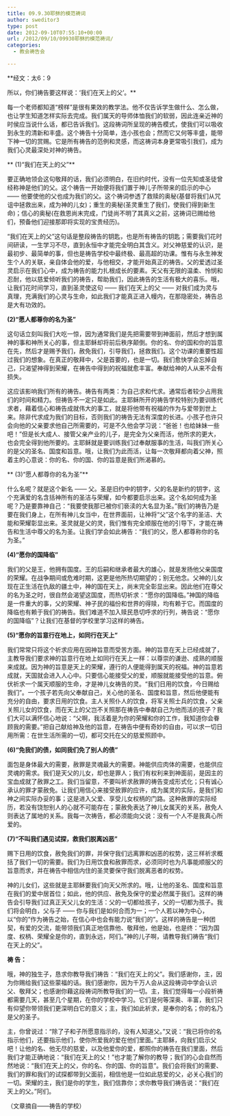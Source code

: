 ```yaml
---
title: 09.9.30耶稣的模范祷词
author: sweditor3
type: post
date: 2012-09-10T07:55:10+00:00
url: /2012/09/10/09930耶稣的模范祷词/
categories:
  - 教会祷告会

---
```

**经文：太6：9
  
所以，你们祷告要这样说：‘我们在天上的父’。**
  
每一个老师都知道“榜样”是很有果效的教学法。他不仅告诉学生做什么、怎么做，也让学生知道怎样实际去完成。我们属天的导师体恤我们的软弱，因此连亲近神的时侯应当说什么话，都已告诉我们。这段祷词所呈现的祷告模式，使我们可以吸收到永生的清新和丰盛。这个祷告十分简单，连小孩也会；然而它又何等丰盛，能带下神一切的赏赐。它是所有祷告的范例和灵感，而这祷词本身更常吸引我们，成为我们心灵最深处对神的祷告。
  
** (1)“我们在天上的父”**
  
要正确地领会这句敬拜的话，我们必须明白，在旧约时代，没有一位先知或圣徒曾经称神是他们的父。这个祷告一开始便将我们置于神儿子所带来的启示的中心 —— 他要使他的父也成为我们的父。这个祷词参透了救赎的奥秘(基督将我们从咒诅中拯救出来，成为神的儿女)；重生的奥秘(圣灵重生了我们，使我们得到新生命)；信心的奥秘(在救恩尚末完成，门徒尚不明了其真义之前，这祷词已赐给他们，预备他们迎接那即将实现的宝贵经历)。
  
“我们在天上的父”这句话是整段祷告的钥匙，也是所有祷告的钥匙；需要我们花时间研读，一生学习不尽，直到永恒中才能完全明白其含义。对父神慈爱的认识，是最初步、最简单的事，但也是祷告学校中最终极、最高超的功课。惟有与永生神发生个人的关联，亲自体会他的爱，与他相交，才能开始真正的祷告。父的爱透过圣灵启示在我们心中，成为祷告的能力扎根成长的要素。天父有无限的温柔、怜悯和忍耐，他以慈爱倾听我们的祷告，帮助我们，因此祷告的生活有极大的喜乐。哦，让我们花时间学习，直到圣灵使这句 —— 我们在天上的父 —— 对我们成为灵与真理，充满我们的心灵与生命，如此我们才能真正进入幔内，在那隐密处，祷告总是大有功效的。
  
**(2)“愿人都尊你的名为圣”**
  
这句话立刻叫我们大吃一惊，因为通常我们是先把需要带到神面前，然后才想到属神的事和神所关心的事，但主耶稣却将前后秩序颠倒。你的名、你的国和你的旨意在先，然后才是赐予我们，赦免我们，引导我们，拯救我们。这个功课的重要性超过我们的想象。在真正的敬拜中，父是首要的，也是一切。我们愈快学会忘掉自己，只渴望神得到荣耀，在祷告中得到的祝福就愈丰富。奉献给神的人从来不会有损失。
  
这应该影响我们所有的祷告。祷告有两类：为自己求和代求。通常后者较少占用我们的时间和精力。但祷告不一定只是如此。主耶稣所开的祷告学校特别为要训练代求者，藉着信心和祷告成就伟大的事工，就是将他带有祝福的作为与爱带到世上来。除非代求成为我们的目标，否则我们的祷告无法有深度的长进。小孩子也许只会向他的父亲要求他自己所需要的，可是不久他会学习说：“爸爸！也给妹妹一些吧！”但是长大成人、接管父亲产业的儿子，是完全为父亲而活，他所求的更大，也会完全得到他所要的。主耶稣就是要训练我们过奉献服事的生活，叫我们所关心的是父的圣名、国度和旨意。哦，让我们为此而活，让每一次敬拜都向着父神，照着主的心意说：你的名、你的国、你的旨意是我们所渴慕的。
  
** (3)“愿人都尊你的名为圣”**
  
什么名呢？就是这个新名 —— 父。圣是旧约中的钥字，父的名是新约的钥字，这个充满爱的名含括神所有的圣洁与荣耀，如今都要启示出来。这个名如何成为圣呢？乃是要靠神自己：“我要使我那已被你们亵渎的大名显为圣。”我们的祷告乃是要在我们身上，在所有神儿女当中，在世界面前，让神将“父”这个名字的圣洁、大能和荣耀彰显出来。圣灵就是父的灵，我们惟有完全顺服在他的引导下，才能在祷告和生活中尊父的名为圣。让我们学会如此祷告：“我们的父，愿人都尊称你的名为圣。”
  
**(4)“愿你的国降临”**
  
我们的父是王，他拥有国度。王的后嗣和继承者最大的雄心，就是发扬他父亲国度的荣耀。在战争期间或危难时期，这更是他所热切期望的；别无他念。父神的儿女现在正生活在仇敌的疆土中，神的国在天上，尚末完全彰显出来。因此他们在尊父的名为圣之时，很自然会渴望这国度，而热切祈求：“愿你的国降临。”神国的降临是一件重大的事，父的荣耀、神子民的福份和世界的得赎，均有赖于它。而国度的降临也有赖于我们的祷告。我们难道不加入赎民恳切呼求的行列，祷告说：“愿你的国降临”？让我们在基督的学校里学习这样的祷告。
  
**(5)“愿你的旨意行在地上，如同行在天上”**
  
我们常常只将这个祈求应用在因神旨意而受苦方面。神的旨意在天上已经成就了，主教导我们要求神的旨意行在地上如同行在天上一样：以尊崇的谦逊、成熟的顺服来成就。因为神的旨意是天上的荣耀，遵行的人便能得到属天的祝福。神的旨意若成就，天国就会进入人心中。只要信心能接受父的爱，顺服就能接受他的旨意。俯伏祈求一个属天顺服的生命，才是神儿女祷告的灵。“我们日用的饮食，今日赐给我们”。一个孩子若先向父奉献自己，关心他的圣名、国度和旨意，然后他便能有充分的自由，要求日用的饮食。主人关照仆人的饮食，将军关照士兵的饮食，父亲关照儿女的饮食，而在天上的父岂不关照那在祷告中奉献自己为他而活的孩子？我们大可以满怀信心地说：“父啊，我活着是为你的荣耀和你的工作，我知道你会眷顾我的需要。”把自己献给神及他的旨意，在祷告中便有奇妙的自由，可以求一切日用所需：在世生活所需的一切，都可交托在父的慈爱照顾中。
  
**(6)“免我们的债，如同我们免了别人的债”**
  
面包是身体最大的需要，赦罪是灵魂最大的需要。神能供应肉体的需要，也能供应灵魂的需求。我们是天父的儿女，却也是罪人；我们有权利来到神面前，是因主的宝血成就了赦罪之工。我们当留意，不要叫祈求赦罪的祷告变成形式化；只有诚心承认的罪才蒙赦免。让我们用信心来接受赦罪的应许，成为属灵的实际，是我们和神之间实际办妥的事；这是进入父爱、享受儿女权柄的门路。这种赦罪的实际经历，若没有饶恕别人的心就不可能存在；蒙赦免表达了神儿女属天的关系，赦免人则表达了属地的关系。我每一次祷告，都必须能向父说：没有一个人不是我真心所爱的。
  
**(7)“不叫我们遇见试探，救我们脱离凶恶”**
  
赐下日用的饮食，赦免我们的罪，并保守我们远离罪和凶恶的权势，这三样祈求概括了我们一切的需要。我们为日用饮食和赦罪而求，必须同时也为凡事能顺服父的旨意而求，并在祷告中相信内住的圣灵要保守我们脱离恶者的权势。
  
神的儿女们，这些就是主耶稣要我们向天父所求的。哦，让他的圣名、国度和旨意在我们的爱中居首位；如此，他的供应、赦免及保守的爱必然属于我们。这样的祷告会引导我们过真正天父儿女的生活：父的一切都给孩子，父的一切都为孩子。我们将会明白，父与子 —— 你与我们是如何合而为一；一个人若以神为中心，以“你的”作为祷告之始，在信心中也会有能力说“我们的”。这样的祷告是一种团契，有爱的交流，能带领我们真正地信靠他、敬拜他，他是始，也是终：“因为国度、权柄、荣耀全是你的，直到永远，阿们。”神的儿子啊，请教导我们祷告“我们在天上的父”。
  
**祷 告：**
  
哦，神的独生子，恳求你教导我们祷告：“我们在天上的父”。我们感谢你，主，因为你赐给我们这些蒙福的话。我们感谢你，因为千万人会从这段祷词中学会认识父、敬拜父；也感谢你藉这段祷词所教导我们的一切。主，我们觉得每一小段祈祷都需要几天，甚至几个星期，在你的学校中学习。它们是何等深奥、丰富，我们只有仰望你带领我们更深明白它的意义；主，我们如此祈求，是奉你的名；你的名乃是父的圣子。
  
主，你曾说过：“除了子和子所愿意指示的，没有人知道父。”又说：“我已将你的名指示他们，还要指示他们，使你所爱我的爱在他们里面。”主耶稣，向我们启示父吧！让他的名、他无尽的慈爱，以及他爱你的爱，都照你的祷告在我们里面，然后我们才能正确地说：“我们在天上的父！”也才能了解你的教导；我们的心会自然而然地说：“我们在天上的父，你的名、你的国、你的旨意”。我们会将我们的需要、我们的罪和我们的试探都带到父面前，相信他是一位如此慈爱的父，必关心我们的一切。荣耀的主，我们是你的学生，我们信靠你；求你教导我们祷告说：“我们在天上的父。”阿们。

（文章摘自——祷告的学校）